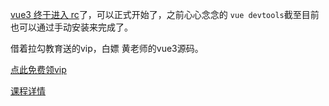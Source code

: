 [vue3 终于进入 rc](https://mp.weixin.qq.com/s/dgdn2xFV2nMo9p-IfTHXOQ)了，可以正式开始了，之前心心念念的 `vue devtools`截至目前也可以通过手动安装来完成了。

借着拉勾教育送的vip，白嫖 黄老师的vue3源码。

[点此免费领vip](https://kaiwu.lagou.com/member/share?wxinfo=2&shareId=93a6b4730bbadd14977cd87d398302ff0bfe148049f1385b)

[课程详情](https://kaiwu.lagou.com/course/courseInfo.htm?courseId=326#/content?courseId=326)